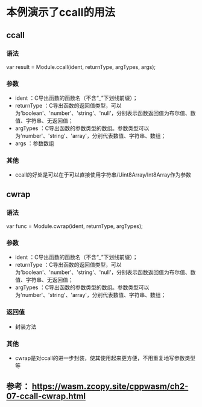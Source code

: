# 本例演示了ccall的用法
## ccall
### 语法

var result = Module.ccall(ident, returnType, argTypes, args);

### 参数

* ident ：C导出函数的函数名（不含“_”下划线前缀）；
* returnType ：C导出函数的返回值类型，可以为'boolean'、'number'、'string'、'null'，分别表示函数返回值为布尔值、数值、字符串、无返回值；
* argTypes ：C导出函数的参数类型的数组。参数类型可以为'number'、'string'、'array'，分别代表数值、字符串、数组；
* args ：参数数组

### 其他
* ccall的好处是可以在于可以直接使用字符串/Uint8Array/Int8Array作为参数

## cwrap
### 语法

var func = Module.cwrap(ident, returnType, argTypes);

### 参数

* ident ：C导出函数的函数名（不含“_”下划线前缀）；
* returnType ：C导出函数的返回值类型，可以为'boolean'、'number'、'string'、'null'，分别表示函数返回值为布尔值、数值、字符串、无返回值；
* argTypes ：C导出函数的参数类型的数组。参数类型可以为'number'、'string'、'array'，分别代表数值、字符串、数组；
### 返回值

* 封装方法

### 其他
* cwrap是对ccall的进一步封装，使其使用起来更方便，不用重复地写参数类型等

## 参考： https://wasm.zcopy.site/cppwasm/ch2-07-ccall-cwrap.html